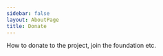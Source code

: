 ```yaml
---
sidebar: false
layout: AboutPage
title: Donate
---
```


How to donate to the project, join the foundation etc.
